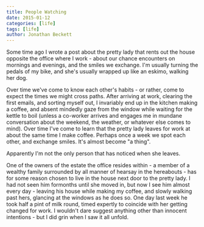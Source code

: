 ```yaml
---
title: People Watching
date: 2015-01-12
categories: [life]
tags: [life]
author: Jonathan Beckett
---
```


Some time ago I wrote a post about the pretty lady that rents out the house opposite the office where I work - about our chance encounters on mornings and evenings, and the smiles we exchange. I'm usually turning the pedals of my bike, and she's usually wrapped up like an eskimo, walking her dog.

Over time we've come to know each other's habits - or rather, come to expect the times we might cross paths. After arriving at work, clearing the first emails, and sorting myself out, I invariably end up in the kitchen making a coffee, and absent mindedly gaze from the window while waiting for the kettle to boil (unless a co-worker arrives and engages me in mundane conversation about the weekend, the weather, or whatever else comes to mind). Over time I've come to learn that the pretty lady leaves for work at about the same time I make coffee. Perhaps once a week we spot each other, and exchange smiles. It's almost become "a thing".

Apparently I'm not the only person that has noticed when she leaves.

One of the owners of the estate the office resides within - a member of a wealthy family surrounded by all manner of hearsay in the hereabouts - has for some reason chosen to live in the house next door to the pretty lady. I had not seen him formonths until she moved in, but now I see him almost every day - leaving his house while making my coffee, and slowly walking past hers, glancing at the windows as he does so. One day last week he took half a pint of milk round, timed expertly to coincide with her getting changed for work. I wouldn't dare suggest anything other than innocent intentions - but I did grin when I saw it all unfold.